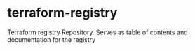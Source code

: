 # terraform-registry
Terraform registry Repository. Serves as table of contents and documentation for the registry
